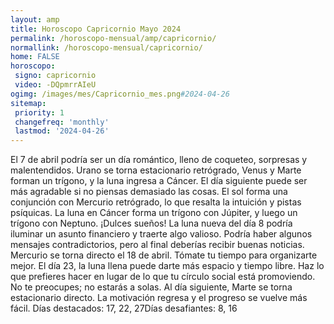 ```yaml
---
layout: amp
title: Horoscopo Capricornio Mayo 2024 
permalink: /horoscopo-mensual/amp/capricornio/
normallink: /horoscopo-mensual/capricornio/
home: FALSE
horoscopo:
 signo: capricornio
 video: -DQpmrrAIeU
ogimg: /images/mes/Capricornio_mes.png#2024-04-26
sitemap:
 priority: 1
 changefreq: 'monthly'
 lastmod: '2024-04-26'
---
```



El 7 de abril podría ser un día romántico, lleno de coqueteo, sorpresas y malentendidos. Urano se torna estacionario retrógrado, Venus y Marte forman un trígono, y la luna ingresa a Cáncer. El día siguiente puede ser más agradable si no piensas demasiado las cosas. El sol forma una conjunción con Mercurio retrógrado, lo que resalta la intuición y pistas psíquicas. La luna en Cáncer forma un trígono con Júpiter, y luego un trígono con Neptuno. ¡Dulces sueños! La luna nueva del día 8 podría iluminar un asunto financiero y traerte algo valioso. Podría haber algunos mensajes contradictorios, pero al final deberías recibir buenas noticias. Mercurio se torna directo el 18 de abril. Tómate tu tiempo para organizarte mejor. El día 23, la luna llena puede darte más espacio y tiempo libre. Haz lo que prefieres hacer en lugar de lo que tu círculo social está promoviendo. No te preocupes; no estarás a solas. Al día siguiente, Marte se torna estacionario directo. La motivación regresa y el progreso se vuelve más fácil. Días destacados: 17, 22, 27Días desafiantes: 8, 16</div>
